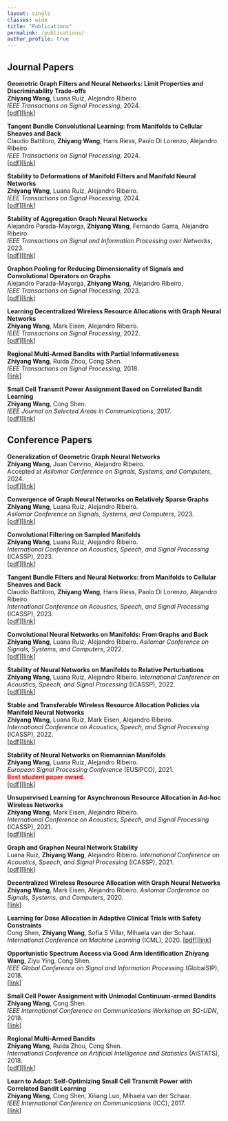 ```yaml
---
layout: single
classes: wide
title: "Publications"
permalink: /publications/
author_profile: true
---
```


## Journal Papers

**Geometric Graph Filters and Neural Networks: Limit Properties and Discriminability Trade-offs**\
**Zhiyang Wang**, Luana Ruiz, Alejandro Ribeiro\
*IEEE Transactions on Signal Processing*, 2024.\
[[pdf](/Papers/TSP2024-GeometricConvergence.pdf)][[link](https://ieeexplore.ieee.org/document/10508628)]

**Tangent Bundle Convolutional Learning: from Manifolds to Cellular Sheaves and Back**\
Claudio Battiloro, **Zhiyang Wang**, Hans Riess, Paolo Di Lorenzo, Alejandro Ribeiro\
*IEEE Transactions on Signal Processing*, 2024.\
[[pdf](/Papers/TSP2024-TangentBundle.pdf)][[link](https://ieeexplore.ieee.org/document/10476636)]

**Stability to Deformations of Manifold Filters and Manifold Neural Networks**\
**Zhiyang Wang**, Luana Ruiz, Alejandro Ribeiro.\
*IEEE Transactions on Signal Processing*, 2024.\
[[pdf](/Papers/TSP2024-StabilityManifold.pdf)][[link](https://ieeexplore.ieee.org/document/10474483)]

**Stability of Aggregation Graph Neural Networks**\
Alejandro Parada-Mayorga, **Zhiyang Wang**, Fernando Gama, Alejandro Ribeiro.\
*IEEE Transactions on Signal and Information Processing over Networks*, 2023.\
[[pdf](/Papers/TSP2023-StabilityAggregation.pdf)][[link](https://ieeexplore.ieee.org/abstract/document/10354426)]

**Graphon Pooling for Reducing Dimensionality of Signals and Convolutional Operators on Graphs**\
Alejandro Parada-Mayorga, **Zhiyang Wang**, Alejandro Ribeiro.\
*IEEE Transactions on Signal Processing*, 2023.\
[[pdf](/Papers/TSP2023-GraphonPooling.pdf)][[link](https://ieeexplore.ieee.org/document/10261234)]

**Learning Decentralized Wireless Resource Allocations with Graph Neural Networks**\
**Zhiyang Wang**, Mark Eisen, Alejandro Ribeiro.\
*IEEE Transactions on Signal Processing*, 2022.\
[[pdf](/Papers/TSP2022-LearningDecentralized.pdf)][[link](https://ieeexplore.ieee.org/document/9745318)]

**Regional Multi-Armed Bandits with Partial Informativeness**\
**Zhiyang Wang**, Ruida Zhou, Cong Shen.\
*IEEE Transactions on Signal Processing*, 2018.\
[[link](https://ieeexplore.ieee.org/document/8466607)]

**Small Cell Transmit Power Assignment Based on Correlated Bandit Learning**\
**Zhiyang Wang**, Cong Shen.\
*IEEE Journal on Selected Areas in Communications*, 2017.\
[[pdf](/Papers/JSAC2017-SmallCell.pdf)][[link](https://ieeexplore.ieee.org/document/7874140)]


## Conference Papers

**Generalization of Geometric Graph Neural Networks**\
**Zhiyang Wang**, Juan Cervino, Alejandro Ribeiro.\
Accepted at *Asilomar Conference on Signals, Systems, and Computers*, 2024.\
[[pdf](/Papers/Asilomar2024-Generalization.pdf)][[link]()]

**Convergence of Graph Neural Networks on Relatively Sparse Graphs**\
**Zhiyang Wang**, Luana Ruiz, Alejandro Ribeiro.\
*Asilomar Conference on Signals, Systems, and Computers*, 2023.\
[[pdf](/Papers/Asilomar2023-Convergence.pdf)][[link](https://ieeexplore.ieee.org/document/10476997)]

**Convolutional Filtering on Sampled Manifolds**\
**Zhiyang Wang**, Luana Ruiz, Alejandro Ribeiro.\
*International Conference on Acoustics, Speech, and Signal Processing* (ICASSP), 2023.\
[[pdf](/Papers/ICASSP2023-SampledManifold.pdf)][[link](https://ieeexplore.ieee.org/document/10097267)]

**Tangent Bundle Filters and Neural Networks:  from Manifolds to Cellular Sheaves and Back**\
Claudio Battiloro, **Zhiyang Wang**, Hans Riess, Paolo Di Lorenzo, Alejandro Ribeiro.\
*International Conference on Acoustics, Speech, and Signal Processing* (ICASSP), 2023.\
[[pdf](/Papers/ICASSP2023-VMNN.pdf)][[link](https://ieeexplore.ieee.org/document/10096934)]

**Convolutional Neural Networks on Manifolds: From Graphs and Back**\
**Zhiyang Wang**, Luana Ruiz, Alejandro Ribeiro.
*Asilomar Conference on Signals, Systems, and Computers*, 2022.\
[[pdf](/Papers/Asilomar2022-convolution.pdf)][[link](https://ieeexplore.ieee.org/document/10051964)]

**Stability of Neural Networks on Manifolds to Relative Perturbations**\
**Zhiyang Wang**, Luana Ruiz, Alejandro Ribeiro.
*International Conference on Acoustics, Speech, and Signal Processing* (ICASSP), 2022.\
[[pdf](/Papers/ICASSP2022-stability.pdf)][[link](https://ieeexplore.ieee.org/document/9747865)]

**Stable and Transferable Wireless Resource Allocation Policies via Manifold Neural Networks**\
**Zhiyang Wang**, Luana Ruiz, Mark Eisen, Alejandro Ribeiro.\
*International Conference on Acoustics, Speech, and Signal Processing* (ICASSP), 2022.\
[[pdf](/Papers/ICASSP2022-Stable.pdf)][[link](https://ieeexplore.ieee.org/document/9746313)]

**Stability of Neural Networks on Riemannian Manifolds**\
**Zhiyang Wang**, Luana Ruiz, Alejandro Ribeiro.\
*European Signal Processing Conference* (EUSIPCO), 2021.\
**<span style="color:red">Best student paper award.</span>**\
[[pdf](/Papers/EUSIPCO2021-Stability.pdf)][[link](https://ieeexplore.ieee.org/document/9616024)]

**Unsupervised Learning for Asynchronous Resource Allocation in Ad-hoc Wireless Networks**\
**Zhiyang Wang**, Mark Eisen, Alejandro Ribeiro.\
*International Conference on Acoustics, Speech, and Signal Processing* (ICASSP), 2021.\
[[pdf](/Papers/ICASSP2021-Unsupervised.pdf)][[link](https://ieeexplore.ieee.org/document/9414181)]

**Graph and Graphon Neural Network Stability**\
Luana Ruiz, **Zhiyang Wang**, Alejandro Ribeiro.
*International Conference on Acoustics, Speech, and Signal Processing* (ICASSP), 2021.\
[[pdf](/Papers/ICASSP2021-graphonstability.pdf)][[link](https://ieeexplore.ieee.org/document/9414838)]

**Decentralized Wireless Resource Allocation with Graph Neural Networks**\
**Zhiyang Wang**, Mark Eisen, Alejandro Ribeiro.
*Asilomar Conference on Signals, Systems, and Computers*, 2020.\
[[link](https://ieeexplore.ieee.org/document/9443326)]

**Learning for Dose Allocation in Adaptive Clinical Trials with Safety Constraints**\
Cong Shen, **Zhiyang Wang**, Sofia S Villar, Mihaela van der Schaar.
*International Conference on Machine Learning* (ICML), 2020.
[[pdf](/Papers/ICML2018-LearningDose.pdf)][[link]()]

**Opportunistic Spectrum Access via Good Arm Identification**
**Zhiyang Wang**, Ziyu Ying, Cong Shen.\
*IEEE Global Conference on Signal and Information Processing* (GlobalSIP), 2018.\
[[link](https://ieeexplore.ieee.org/document/8646686)]

**Small Cell Power Assignment with Unimodal Continuum-armed Bandits**\
**Zhiyang Wang**, Cong Shen.\
*IEEE International Conference on Communications Workshop on 5G-UDN*, 2018.\
[[link](https://ieeexplore.ieee.org/document/8403499)]

**Regional Multi-Armed Bandits**\
**Zhiyang Wang**, Ruida Zhou, Cong Shen.\
*International Conference on Artificial Intelligence and Statistics* (AISTATS), 2018.\
[[pdf](/Papers/AISTATS2018-Regional.pdf)][[link](https://proceedings.mlr.press/v84/wang18b.html)]

**Learn to Adapt: Self-Optimizing Small Cell Transmit Power with Correlated Bandit Learning**\
**Zhiyang Wang**, Cong Shen, Xiliang Luo, Mihaela van der Schaar.\
*IEEE International Conference on Communications* (ICC), 2017.\
[[link](https://ieeexplore.ieee.org/document/7997146)]
